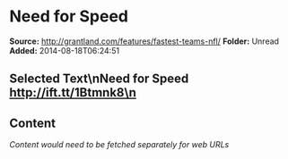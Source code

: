 # Need for Speed

**Source:** http://grantland.com/features/fastest-teams-nfl/
**Folder:** Unread
**Added:** 2014-08-18T06:24:51


## Selected Text\nNeed for Speed http://ift.tt/1Btmnk8\n

## Content
*Content would need to be fetched separately for web URLs*
